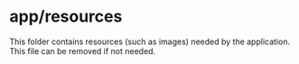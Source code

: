 # app/resources

This folder contains resources (such as images) needed by the application. This file can
be removed if not needed.
